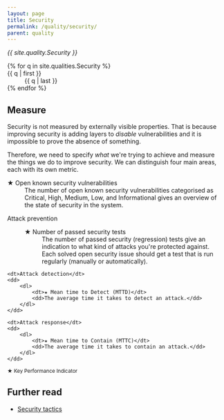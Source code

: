 ```yaml
---
layout: page
title: Security
permalink: /quality/security/
parent: quality
---
```


_{{ site.quality.Security }}_

<dl>
{% for q in site.qualities.Security %}
    <dt>{{ q | first }}</dt>
    <dd>{{ q | last }}</dd>
{% endfor %}
</dl>

## Measure

Security is not measured by externally visible properties. That is because improving security is adding layers to
_disable_ vulnerabilities and it is impossible to prove the absence of something.

Therefore, we need to specify _what_ we're trying to achieve and measure the things we do to improve security. We can
distinguish four main areas, each with its own metric.

<dl>
    <dt>★ Open known security vulnerabilities</dt>
    <dd>
        The number of open known security vulnerabilities categorised as Critical, High, Medium, Low, and Informational gives an overview
        of the state of security in the system.
    </dd>
</dl>

<dl>
    <dt>Attack prevention</dt>
    <dd>
        <dl>
            <dt>★ Number of passed security tests</dt>
            <dd>
                The number of passed security (regression) tests give an indication to what kind of attacks you're protected against.
                Each solved open security issue should get a test that is run regularly (manually or automatically).
            </dd>
        </dl>
    </dd>

    <dt>Attack detection</dt>
    <dd>
        <dl>
            <dt>★ Mean time to Detect (MTTD)</dt>
            <dd>The average time it takes to detect an attack.</dd>
        </dl>
    </dd>

    <dt>Attack response</dt>
    <dd>
        <dl>
            <dt>★ Mean time to Contain (MTTC)</dt>
            <dd>The average time it takes to contain an attack.</dd>
        </dl>
    </dd>
</dl>

<small>★ Key Performance Indicator</small>

## Further read

<ul>
    <li>
        <a href="{{ '/tactics/security/' | relative_url }}">Security tactics</a>
    </li>
</ul>

